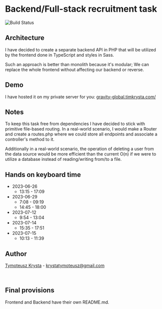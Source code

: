 # Backend/Full-stack recruitment task

<img src="https://github.com/laravel/sanctum/workflows/tests/badge.svg" alt="Build Status" style="max-width: 100%;">

## Architecture
I have decided to create a separate backend API in PHP that will be utilized by the frontend done in TypeScript and styles in Sass.

Such an approach is better than monolith because it's modular; We can replace the whole frontend without affecting our backend or reverse.

## Demo
I have hosted it on my private server for you: [gravity-global.timkrysta.com/](https://gravity-global.timkrysta.com:8080/)

## Notes
To keep this task free from dependencies I have decided to stick with primitive file-based routing. In a real-world scenario, I would make a Router and create a routes.php where we could store all endpoints and associate a controller's method to it.

Additionally in a real-world scenario, the operation of deleting a user from the data source would be more efficient than the current O(n) if we were to utilize a database instead of reading/writing from/to a file.

## Hands on keyboard time
- 2023-06-26
    - 13:15 - 17:09
- 2023-06-29
    - 7:08 - 09:19
    - 14:45 - 18:00
- 2023-07-12
    - 9:54 - 13:04
- 2023-07-14
    - 15:35 - 17:51
- 2023-07-15
    - 10:13 - 11:39


## Author
[Tymoteusz Krysta](https://www.linkedin.com/in/tim-krysta/) - krystatymoteusz@gmail.com

<br>

## Final provisions
Frontend and Backend have their own README.md.
